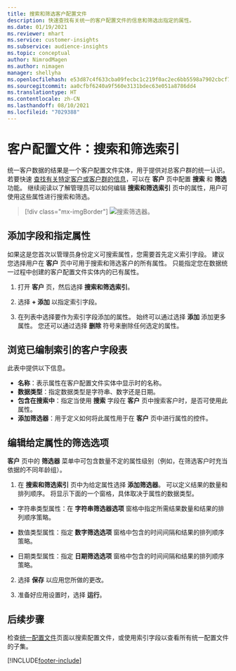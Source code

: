```yaml
---
title: 搜索和筛选客户配置文件
description: 快速查找有关统一的客户配置文件的信息和筛选出指定的属性。
ms.date: 01/19/2021
ms.reviewer: mhart
ms.service: customer-insights
ms.subservice: audience-insights
ms.topic: conceptual
author: NimrodMagen
ms.author: nimagen
manager: shellyha
ms.openlocfilehash: e53d87c4f633cba09fecbc1c219f0ac2ec6bb5598a7902cbcf7398d26d6d7c6b
ms.sourcegitcommit: aa0cfbf6240a9f560e3131bdec63e051a8786dd4
ms.translationtype: HT
ms.contentlocale: zh-CN
ms.lasthandoff: 08/10/2021
ms.locfileid: "7029388"
---
```

# <a name="customer-profiles-search--filter-index"></a>客户配置文件：搜索和筛选索引

统一客户数据的结果是一个客户配置文件实体，用于提供对总客户群的统一认识。 若要快速 [查找有关特定客户或客户群的信息](customer-profiles.md)，可以在 **客户** 页中配置 **搜索** 和 **筛选** 功能。 继续阅读以了解管理员可以如何编辑 **搜索和筛选索引** 页中的属性，用户可使用这些属性进行搜索和筛选。

> [!div class="mx-imgBorder"]
> ![搜索筛选器。](media/search-filter.png "搜索筛选器")

## <a name="add-fields-and-specify-attributes"></a>添加字段和指定属性

如果这是您首次以管理员身份定义可搜索属性，您需要首先定义索引字段。 建议您选择用户在 **客户** 页中可用于搜索和筛选客户的所有属性。 只能指定您在数据统一过程中创建的客户配置文件实体内的已有属性。

1. 打开 **客户** 页，然后选择 **搜索和筛选索引**。

2. 选择 **+ 添加** 以指定索引字段。

3. 在列表中选择要作为索引字段添加的属性。 始终可以通过选择 **添加** 添加更多属性。 您还可以通过选择 **删除** 符号来删除任何选定的属性。

## <a name="explore-the-indexed-customer-fields-table"></a>浏览已编制索引的客户字段表

此表中提供以下信息。

- **名称**：表示属性在客户配置文件实体中显示时的名称。
- **数据类型**：指定数据类型是字符串、数字还是日期。
- **包含在搜索中**：指定当使用 **搜索** 字段在 **客户** 页中搜索客户时，是否可使用此属性。
- **添加筛选器**：用于定义如何将此属性用于在 **客户** 页中进行属性的控件。

## <a name="editing-filtering-options-for-a-given-attribute"></a>编辑给定属性的筛选选项

**客户** 页中的 **筛选器** 菜单中可包含数量不定的属性级别（例如，在筛选客户时充当依据的不同年龄组）。

1. 在 **搜索和筛选索引** 页中为给定属性选择 **添加筛选器**。 可以定义结果的数量和排列顺序。 将显示下面的一个窗格，具体取决于属性的数据类型。

- 字符串类型属性：在 **字符串筛选器选项** 窗格中指定所需结果数量和结果的排列顺序策略。

- 数值类型属性：指定 **数字筛选选项** 窗格中包含的时间间隔和结果的排列顺序策略。

- 日期类型属性：指定 **日期筛选选项** 窗格中包含的时间间隔和结果的排列顺序策略。

2. 选择 **保存** 以应用您所做的更改。

3. 准备好应用设置时，选择 **运行**。

## <a name="next-steps"></a>后续步骤

检查[统一配置文件](customer-profiles.md)页面以搜索配置文件，或使用索引字段以查看所有统一配置文件的子集。


[!INCLUDE[footer-include](../includes/footer-banner.md)]